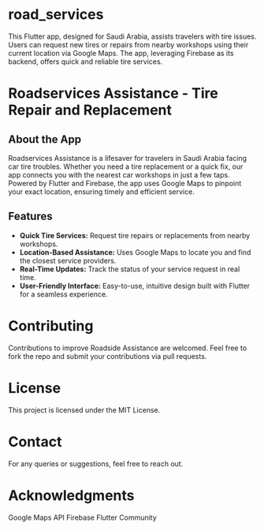 # road_services
This Flutter app, designed for Saudi Arabia, assists travelers with tire issues. Users can request new tires or repairs from nearby workshops using their current location via Google Maps. The app, leveraging Firebase as its backend, offers quick and reliable tire services.

# Roadservices Assistance - Tire Repair and Replacement

## About the App

Roadservices Assistance is a lifesaver for travelers in Saudi Arabia facing car tire troubles. Whether you need a tire replacement or a quick fix, our app connects you with the nearest car workshops in just a few taps. Powered by Flutter and Firebase, the app uses Google Maps to pinpoint your exact location, ensuring timely and efficient service.

## Features

- **Quick Tire Services:** Request tire repairs or replacements from nearby workshops.
- **Location-Based Assistance:** Uses Google Maps to locate you and find the closest service providers.
- **Real-Time Updates:** Track the status of your service request in real time.
- **User-Friendly Interface:** Easy-to-use, intuitive design built with Flutter for a seamless experience.


# Contributing
Contributions to improve Roadside Assistance are welcomed. Feel free to fork the repo and submit your contributions via pull requests.

# License
This project is licensed under the MIT License.

# Contact
For any queries or suggestions, feel free to reach out.

# Acknowledgments
Google Maps API
Firebase
Flutter Community
